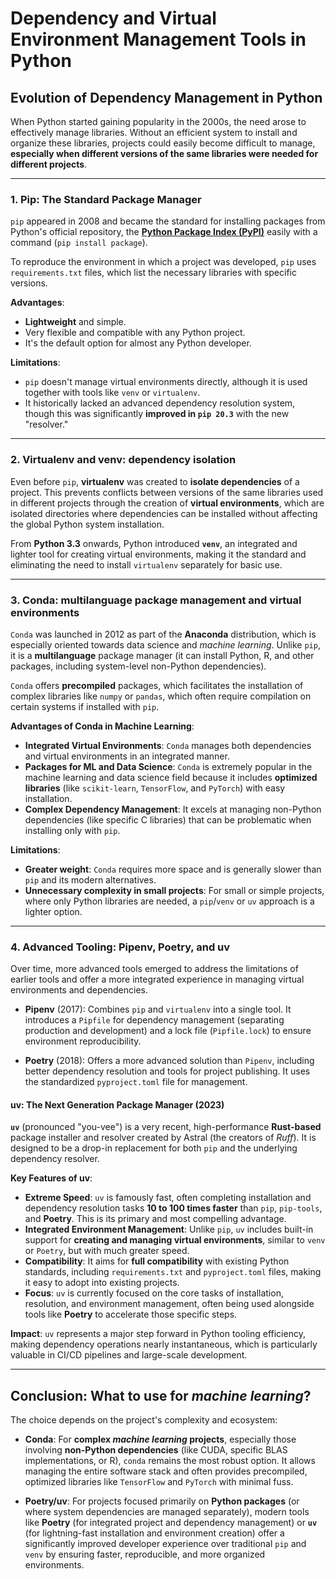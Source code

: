 # Dependency and Virtual Environment Management Tools in Python

## Evolution of Dependency Management in Python

When Python started gaining popularity in the 2000s, the need arose to effectively manage libraries. Without an efficient system to install and organize these libraries, projects could easily become difficult to manage, **especially when different versions of the same libraries were needed for different projects**.

***

### 1. **Pip**: The Standard Package Manager

`pip` appeared in 2008 and became the standard for installing packages from Python's official repository, the [**Python Package Index (PyPI)**](https://pypi.org/) easily with a command (`pip install package`).

To reproduce the environment in which a project was developed, `pip` uses `requirements.txt` files, which list the necessary libraries with specific versions.
  
**Advantages**:
- **Lightweight** and simple.
- Very flexible and compatible with any Python project.
- It's the default option for almost any Python developer.

**Limitations**:
- `pip` doesn't manage virtual environments directly, although it is used together with tools like `venv` or `virtualenv`.
- It historically lacked an advanced dependency resolution system, though this was significantly **improved in `pip 20.3`** with the new "resolver."

***

### 2. Virtualenv and venv: dependency isolation

Even before `pip`, **virtualenv** was created to **isolate dependencies** of a project. This prevents conflicts between versions of the same libraries used in different projects through the creation of **virtual environments**, which are isolated directories where dependencies can be installed without affecting the global Python system installation.
 
From **Python 3.3** onwards, Python introduced **`venv`**, an integrated and lighter tool for creating virtual environments, making it the standard and eliminating the need to install `virtualenv` separately for basic use.

***

### 3. Conda: multilanguage package management and virtual environments

`Conda` was launched in 2012 as part of the **Anaconda** distribution, which is especially oriented towards data science and *machine learning*. Unlike `pip`, it is a **multilanguage** package manager (it can install Python, R, and other packages, including system-level non-Python dependencies).

`Conda` offers **precompiled** packages, which facilitates the installation of complex libraries like `numpy` or `pandas`, which often require compilation on certain systems if installed with `pip`.

**Advantages of Conda in Machine Learning**:
- **Integrated Virtual Environments**: `Conda` manages both dependencies and virtual environments in an integrated manner.
- **Packages for ML and Data Science**: `Conda` is extremely popular in the machine learning and data science field because it includes **optimized libraries** (like `scikit-learn`, `TensorFlow`, and `PyTorch`) with easy installation.
- **Complex Dependency Management**: It excels at managing non-Python dependencies (like specific C libraries) that can be problematic when installing only with `pip`.

**Limitations**:
- **Greater weight**: `Conda` requires more space and is generally slower than `pip` and its modern alternatives.
- **Unnecessary complexity in small projects**: For small or simple projects, where only Python libraries are needed, a `pip`/`venv` or `uv` approach is a lighter option.

***

### 4. Advanced Tooling: Pipenv, Poetry, and uv

Over time, more advanced tools emerged to address the limitations of earlier tools and offer a more integrated experience in managing virtual environments and dependencies.

- **Pipenv** (2017): Combines `pip` and `virtualenv` into a single tool. It introduces a `Pipfile` for dependency management (separating production and development) and a lock file (`Pipfile.lock`) to ensure environment reproducibility.
  
- **Poetry** (2018): Offers a more advanced solution than `Pipenv`, including better dependency resolution and tools for project publishing. It uses the standardized `pyproject.toml` file for management.

#### **uv: The Next Generation Package Manager (2023)**

**`uv`** (pronounced "you-vee") is a very recent, high-performance **Rust-based** package installer and resolver created by Astral (the creators of *Ruff*). It is designed to be a drop-in replacement for both `pip` and the underlying dependency resolver.

**Key Features of uv**:
- **Extreme Speed**: `uv` is famously fast, often completing installation and dependency resolution tasks **10 to 100 times faster** than `pip`, `pip-tools`, and **Poetry**. This is its primary and most compelling advantage.
- **Integrated Environment Management**: Unlike `pip`, `uv` includes built-in support for **creating and managing virtual environments**, similar to `venv` or `Poetry`, but with much greater speed.
- **Compatibility**: It aims for **full compatibility** with existing Python standards, including `requirements.txt` and `pyproject.toml` files, making it easy to adopt into existing projects.
- **Focus**: `uv` is currently focused on the core tasks of installation, resolution, and environment management, often being used alongside tools like **Poetry** to accelerate those specific steps.

**Impact**: `uv` represents a major step forward in Python tooling efficiency, making dependency operations nearly instantaneous, which is particularly valuable in CI/CD pipelines and large-scale development.

***

## Conclusion: What to use for *machine learning*?

The choice depends on the project's complexity and ecosystem:

- **Conda**: For **complex *machine learning* projects**, especially those involving **non-Python dependencies** (like CUDA, specific BLAS implementations, or R), `conda` remains the most robust option. It allows managing the entire software stack and often provides precompiled, optimized libraries like `TensorFlow` and `PyTorch` with minimal fuss.
  
- **Poetry/uv**: For projects focused primarily on **Python packages** (or where system dependencies are managed separately), modern tools like **Poetry** (for integrated project and dependency management) or **`uv`** (for lightning-fast installation and environment creation) offer a significantly improved developer experience over traditional `pip` and `venv` by ensuring faster, reproducible, and more organized environments.